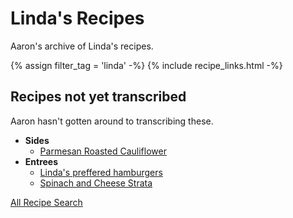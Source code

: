 # Linda's Recipes

Aaron's archive of Linda's recipes.

{% assign filter_tag = 'linda' -%}
{% include recipe_links.html -%}

## Recipes not yet transcribed

Aaron hasn't gotten around to transcribing these.

- **Sides**
  - [Parmesan Roasted Cauliflower](https://tasty.co/recipe/parmesan-roasted-cauliflower)
- **Entrees**
  - [Linda's preffered hamburgers](https://www.aspicyperspective.com/best-hamburger-patty-recipe/)
  - [Spinach and Cheese Strata](https://smittenkitchen.com/2009/12/spinach-and-cheese-strata/)

<a class="button search" href="./Recipes/search/">All Recipe Search</a>
